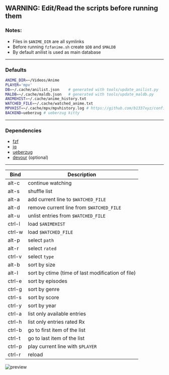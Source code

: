 ## WARNING: Edit/Read the scripts before running them 

### Notes:
- Files in `$ANIME_DIR` are all symlinks 
- Before running `fzfanime.sh` create `$DB` and `$MALDB`
- By default anilist is used as main database

---

### Defaults
```bash
ANIME_DIR=~/Videos/Anime    
PLAYER='mpv'                 
DB=~/.cache/anilist.json    # generated with tools/update_anilist.py
MALDB=~/.cache/maldb.json   # generated with tools/update_maldb.py
ANIMEHIST=~/.cache/anime_history.txt
WATCHED_FILE=~/.cache/watched_anime.txt
MPVHIST=~/.cache/mpv/mpvhistory.log # https://github.com/b1337xyz/config/blob/main/mpv/scripts/mpvhistory.lua
BACKEND=ueberzug # ueberzug kitty
```

---

### Dependencies
- [fzf](https://github.com/junegunn/fzf)
- [jq](https://github.com/stedolan/jq)
- [ueberzug](https://github.com/b1337xyz/ueberzug)
- [devour](https://github.com/salman-abedin/devour) (optional)

---

| Bind   | Description                                       |
|--------|---------------------------------------------------|
|alt-c   | continue watching                                 |
|alt-s   | shuffle list                                      |
|alt-a   | add current line to `$WATCHED_FILE`               |
|alt-d   | remove current line from `$WATCHED_FILE`          |
|alt-u   | unlist entries from `$WATCHED_FILE`               |
|ctrl-l  | load `$ANIMEHIST`                                 |
|ctrl-w  | load `$WATCHED_FILE`                              |
|alt-p   | select `path`                                     |
|alt-r   | select `rated`                                    |
|ctrl-v  | select `type`                                     |
|alt-b   | sort by size                                      |
|alt-l   | sort by ctime (time of last modification of file) |
|ctrl-e  | sort by episodes                                  |
|ctrl-g  | sort by genre                                     |
|ctrl-s  | sort by score                                     |
|ctrl-y  | sort by year                                      |
|ctrl-a  | list only available entries                       |
|ctrl-h  | list only entries rated Rx                        |
|ctrl-b  | go to first item of the list                      |
|ctrl-t  | go to last item of the list                       |
|ctrl-p  | play current line with `$PLAYER`                  |
|ctrl-r  | reload                                            |

![preview]()
